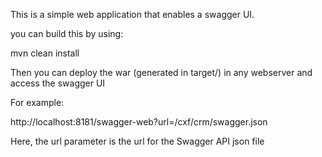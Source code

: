 This is a simple web application that enables a swagger UI.

you can build this by using:

mvn clean install 

Then you can deploy the war (generated in target/) in any webserver and access the swagger UI

For example: 

http://localhost:8181/swagger-web?url=/cxf/crm/swagger.json

Here, the url parameter is the url for the Swagger API json file

